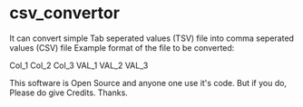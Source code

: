 # csv_convertor
It can convert simple Tab seperated values (TSV) file into comma seperated values (CSV) file
Example format of the file to be converted:

Col_1	Col_2	Col_3
VAL_1	VAL_2	VAL_3    	

This software is Open Source and anyone one use it's code. 
But if you do, Please do give Credits.
Thanks.
